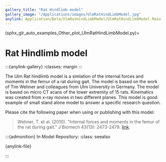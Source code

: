```yaml
---
gallery_title: "Rat Hindlimb model"
gallery_image: "/Applications/images/UlmRatHindLimbModel.jpg"
anylink: Application/Beta/UlmRatHindLimbModel/UlmRatHindLimbModel.Main.any
---
```


(sphx_glr_auto_examples_Other_plot_UlmRatHindLimbModel.py)=

# Rat Hindlimb model

:::{anylink-gallery}
:classes: margin
:::

The Ulm Rat hindlimb model is a simlation of the internal forces and moments in
the femur of a rat during gait. The model is based on the work of Tim Wehner and
colleagues from Ulm University in Germany. The model is based on micro CT scans
of the lower extremity of 15 rats. Kinematics was created from x-ray movies in
two different planes. This model is good example of small stand alone model to answer a specific
research question.

Please cite the following paper when using or publishing with this model:

> Wehner, T. et al. (2010). "Internal forces and moments in the femur of the rat
> during gait." J Biomech 43(13): 2473-2479. [link](https://doi.org/10.1016/j.jbiomech.2010.05.028).


:::{admonition} In Model Repository:
:class: seealso

{anylink-file}` `

:::
